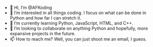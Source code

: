 - 👋 Hi, I’m @AFKoding
- 👀 I’m interested in all things coding. I focus on what can be done in Python and how far I can stretch it.
- 🌱 I’m currently learning Python, JavaScript, HTML, and C++.
- 💞️ I’m looking to collaborate on anything Python and hopefully, more expansive projects in the future.
- 📫 How to reach me? Well, you can just shoot me an email, I guess.

